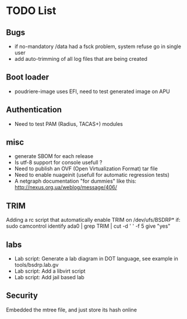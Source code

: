 # TODO List

## Bugs #

* if no-mandatory /data had a fsck problem, system refuse go in single user
* add auto-trimming of all log files that are being created

## Boot loader ##
* poudriere-image uses EFI, need to test generated image on APU

## Authentication #

* Need to test PAM (Radius, TACAS+) modules

## misc #

* generate SBOM for each release
* Is utf-8 support for console usefull ?
* Need to publish an OVF (Open Virtualization Format) tar file
* Need to enable nuageinit (usefull for automatic regression tests)
* A netgraph documentation "for dummies" like this: http://nexus.org.ua/weblog/message/406/

## TRIM ##

Adding a rc script that automatically enable TRIM on /dev/ufs/BSDRP* if:
sudo camcontrol identify ada0 | grep TRIM | cut -d ' ' -f 5
give "yes"

## labs #

* Lab script: Generate a lab diagram in DOT language, see example in tools/bsdrp.lab.gv
* Lab script: Add a libvirt script
* Lab script: Add jail based lab

## Security

Embedded the mtree file, and just store its hash online
